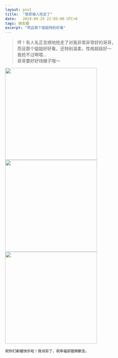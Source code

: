 ```yaml
---
layout: post
title:  "我哥被人抢走了"
date:   2019-09-25 22:05:00 UTC+8   
tags: 朋友圈
excerpt: "而且那个姐姐特别好看"
---
```


> 哼！有人名正言顺地抢走了对我非常非常好的哥哥，  
> 而且那个姐姐好好看，还特别温柔，性格超级好～  
> 我抢不过啊喂…  
> 哥哥要好好待嫂子哦～  

<img src="https://p.pstatp.com/origin/ff9500004e0fb4cedec9" width="300">
<img src="https://p.pstatp.com/origin/fe3b00006d35d279c762" width="300">
<img src="https://p.pstatp.com/origin/fed40000ba26bc4b92b5" width="300">

`祝你们新婚快乐啦！我词穷了，祝幸福却是肺腑言。`